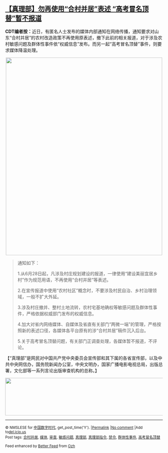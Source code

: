 <!--1593504589000-->
[【真理部】勿再使用“合村并居”表述 “高考冒名顶替”暂不报道](https://chinadigitaltimes.net/chinese/2020/06/%e3%80%90%e7%9c%9f%e7%90%86%e9%83%a8%e6%8c%87%e4%bb%a4%e3%80%91%e5%8b%bf%e5%86%8d%e5%90%88%e6%9d%91%e5%b9%b6%e5%b1%85%e8%a1%a8%e8%bf%b0-%e9%ab%98%e8%80%83%e5%86%92%e5%90%8d/)
------

<p><strong>CDT编者按：</strong>近日，有匿名人士发布的媒体内部通知在网络传播，通知要求对山东“合村并居”的农村改造政策不再使用原表述，撤下此前的相关报道，对于涉及农村敏感问题及群体性事件依“权威信息”发布。而另一起“高考冒名顶替”事件，则要求媒体降温处理。</p><p style="text-align: center"><img class="aligncenter wp-image-648724" src="https://chinadigitaltimes.net/chinese/files/2020/06/img_2866.jpg" alt="" width="500" height="632" srcset="https://chinadigitaltimes.net/chinese/files/2020/06/img_2866.jpg 1080w, https://chinadigitaltimes.net/chinese/files/2020/06/img_2866-237x300.jpg 237w, https://chinadigitaltimes.net/chinese/files/2020/06/img_2866-810x1024.jpg 810w, https://chinadigitaltimes.net/chinese/files/2020/06/img_2866-768x971.jpg 768w" sizes="(max-width: 500px) 100vw, 500px" /></p><blockquote><p>通知如下：</p><p>1.从6月28日起，凡涉及村庄规划建设的报道，一律使用“建设美丽宜居乡村”作为规范用语，不再使用“合村并居”等表述。</p><p>2.在宣传报道中使用“农村社区”概念时，不要涉及村民自治、乡村治理领域，一般不扩大外延。</p><p>3.涉及村庄撤并、整村土地流转，农村宅基地确权等敏感问题及群体性事件，严格依据权威部门发布的权威信息。</p><p>4.加大对省内网络媒体、自媒体及省直有关部门“两微一端”的管理，严格按照新的表述口径，各媒体各平台原有的涉“合村并居”稿件沉入后台。</p><p>5.关于高考冒名顶替问题，有关部门正调查处理，各媒体暂不报道，不评论。</p></blockquote><p>【“真理部”是网民对中国共产党中央委员会宣传部和其下属的各省宣传部，以及中共中央网信办，国务院新闻办公室，中央文明办，国家广播电影电视总局，出版总署，文化部等一系列言论出版审查机构的总称。】</p><p><a href="http://chinadigitaltimes.net/chinese/files/2011/10/zhenlibu2.jpg"><img class="aligncenter size-full wp-image-186236" src="http://chinadigitaltimes.net/chinese/files/2011/10/zhenlibu2.jpg" alt="" width="550" height="120" srcset="https://chinadigitaltimes.net/chinese/files/2011/10/zhenlibu2.jpg 550w, https://chinadigitaltimes.net/chinese/files/2011/10/zhenlibu2-300x65.jpg 300w" sizes="(max-width: 550px) 100vw, 550px" /></a></p><hr /><p><small>&copy; NMSLESE for <a href="https://chinadigitaltimes.net/chinese">中国数字时代</a>, get_post_time('Y'). |<a href="https://chinadigitaltimes.net/chinese/2020/06/%e3%80%90%e7%9c%9f%e7%90%86%e9%83%a8%e6%8c%87%e4%bb%a4%e3%80%91%e5%8b%bf%e5%86%8d%e5%90%88%e6%9d%91%e5%b9%b6%e5%b1%85%e8%a1%a8%e8%bf%b0-%e9%ab%98%e8%80%83%e5%86%92%e5%90%8d/">Permalink</a> |<a href="https://chinadigitaltimes.net/chinese/2020/06/%e3%80%90%e7%9c%9f%e7%90%86%e9%83%a8%e6%8c%87%e4%bb%a4%e3%80%91%e5%8b%bf%e5%86%8d%e5%90%88%e6%9d%91%e5%b9%b6%e5%b1%85%e8%a1%a8%e8%bf%b0-%e9%ab%98%e8%80%83%e5%86%92%e5%90%8d/#comments">No comment</a> |Add to<a href="http://del.icio.us/post?url=https://chinadigitaltimes.net/chinese/2020/06/%e3%80%90%e7%9c%9f%e7%90%86%e9%83%a8%e6%8c%87%e4%bb%a4%e3%80%91%e5%8b%bf%e5%86%8d%e5%90%88%e6%9d%91%e5%b9%b6%e5%b1%85%e8%a1%a8%e8%bf%b0-%e9%ab%98%e8%80%83%e5%86%92%e5%90%8d/&amp;title=【真理部】勿再使用“合村并居”表述 “高考冒名顶替”暂不报道">del.icio.us</a><br/>Post tags: <a href="https://chinadigitaltimes.net/chinese/tag/%e5%90%88%e6%9d%91%e5%b9%b6%e5%b1%85/" rel="tag">合村并居</a>, <a href="https://chinadigitaltimes.net/chinese/tag/%e5%aa%92%e4%bd%93/" rel="tag">媒体</a>, <a href="https://chinadigitaltimes.net/chinese/tag/%e5%ae%a1%e6%9f%a5/" rel="tag">审查</a>, <a href="https://chinadigitaltimes.net/chinese/tag/%e6%95%8f%e6%84%9f%e9%97%ae%e9%a2%98/" rel="tag">敏感问题</a>, <a href="https://chinadigitaltimes.net/chinese/tag/%e7%9c%9f%e7%90%86%e9%83%a8/" rel="tag">真理部</a>, <a href="https://chinadigitaltimes.net/chinese/tag/%e7%9c%9f%e7%90%86%e9%83%a8%e6%8c%87%e4%bb%a4/" rel="tag">真理部指令</a>, <a href="https://chinadigitaltimes.net/chinese/tag/%e7%a6%81%e4%bb%a4/" rel="tag">禁令</a>, <a href="https://chinadigitaltimes.net/chinese/tag/%e7%be%a4%e4%bd%93%e6%80%a7%e4%ba%8b%e4%bb%b6/" rel="tag">群体性事件</a>, <a href="https://chinadigitaltimes.net/chinese/tag/%e9%ab%98%e8%80%83%e5%86%92%e5%90%8d%e9%a1%b6%e6%9b%bf/" rel="tag">高考冒名顶替</a><br/></small></p><p><small>Feed enhanced by <a href='http://planetozh.com/blog/my-projects/wordpress-plugin-better-feed-rss/'>Better Feed</a> from  <a href='http://planetozh.com/blog/'>Ozh</a></small></p>
